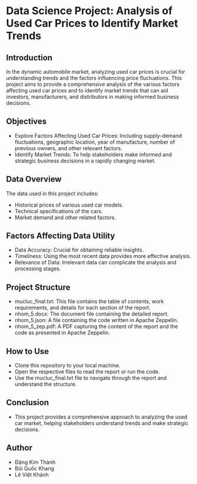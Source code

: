 # Data Science Project: Analysis of Used Car Prices to Identify Market Trends
 
## Introduction
In the dynamic automobile market, analyzing used car prices is crucial for understanding trends and the factors influencing price fluctuations. This project aims to provide a comprehensive analysis of the various factors affecting used car prices and to identify market trends that can aid investors, manufacturers, and distributors in making informed business decisions.

## Objectives
- Explore Factors Affecting Used Car Prices: Including supply-demand fluctuations, geographic location, year of manufacture, number of previous owners, and other relevant factors.
- Identify Market Trends: To help stakeholders make informed and strategic business decisions in a rapidly changing market.

## Data Overview
The data used in this project includes:

- Historical prices of various used car models.
- Technical specifications of the cars.
- Market demand and other related factors.

## Factors Affecting Data Utility
- Data Accuracy: Crucial for obtaining reliable insights.
- Timeliness: Using the most recent data provides more effective analysis.
- Relevance of Data: Irrelevant data can complicate the analysis and processing stages.

## Project Structure
- mucluc_final.txt: This file contains the table of contents, work requirements, and details for each section of the report.
- nhom_5.docx: The document file containing the detailed report.
- nhom_5.json: A file containing the code written in Apache Zeppelin.
- nhom_5_zep.pdf: A PDF capturing the content of the report and the code as presented in Apache Zeppelin.

## How to Use
- Clone this repository to your local machine.
- Open the respective files to read the report or run the code.
- Use the mucluc_final.txt file to navigate through the report and understand the structure.

## Conclusion
- This project provides a comprehensive approach to analyzing the used car market, helping stakeholders understand trends and make strategic decisions.

## Author
- Đặng Kim Thành
- Bùi Quốc Khang
- Lê Việt Khánh

